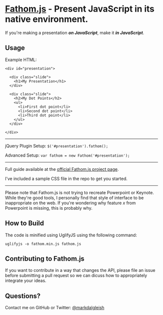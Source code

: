 [Fathom.js](http://markdalgleish.com/projects/fathom) - Present JavaScript in its native environment.
=====================================================================================================

If you're making a presentation ***on JavaScript***, make it ***in JavaScript***.

Usage
-----

Example HTML:

```
<div id="presentation">

  <div class="slide">
    <h1>My Presentation</h1>
  </div>
  
  <div class="slide">
    <h2>My Dot Points</h2>
    <ul>
      <li>First dot point</li>
      <li>Second dot point</li>
      <li>Third dot point</li>
    </ul>
  </div>
  
</div>
```

---

jQuery Plugin Setup: ```$('#presentation').fathom();```

Advanced Setup: ```var fathom = new Fathom('#presentation');``` 

---

Full guide available at the [official Fathom.js project page](http://markdalgleish.com/projects/fathom).

I've included a sample CSS file in the repo to get you started.

---

Please note that Fathom.js is not trying to recreate Powerpoint or Keynote. While they're good tools, I personally find that style of interface to be inappropriate on the web. If you're wondering why feature *x* from Powerpoint is missing, this is probably why.

How to Build
------------

The code is minified using UglifyJS using the following command:

`uglifyjs -o fathom.min.js fathom.js`

Contributing to Fathom.js
-------------------------

If you want to contribute in a way that changes the API, please file an issue before submitting a pull request so we can dicuss how to appropriately integrate your ideas.

Questions?
----------

Contact me on GitHub or Twitter: [@markdalgleish](http://twitter.com/markdalgleish)